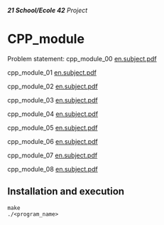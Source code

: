 _**21 School/Ecole 42** Project_

# CPP_module

Problem statement: 
cpp_module_00 [en.subject.pdf](https://cdn.intra.42.fr/pdf/pdf/60977/en.subject.pdf)

cpp_module_01 [en.subject.pdf](https://cdn.intra.42.fr/pdf/pdf/60983/en.subject.pdf)

cpp_module_02 [en.subject.pdf](https://cdn.intra.42.fr/pdf/pdf/52150/en.subject.pdf)

cpp_module_03 [en.subject.pdf](https://cdn.intra.42.fr/pdf/pdf/52158/en.subject.pdf)

cpp_module_04 [en.subject.pdf](https://cdn.intra.42.fr/pdf/pdf/52162/en.subject.pdf)

cpp_module_05 [en.subject.pdf](https://cdn.intra.42.fr/pdf/pdf/52160/en.subject.pdf)

cpp_module_06 [en.subject.pdf](https://cdn.intra.42.fr/pdf/pdf/52153/en.subject.pdf)

cpp_module_07 [en.subject.pdf](https://cdn.intra.42.fr/pdf/pdf/61100/en.subject.pdf)

cpp_module_08 [en.subject.pdf](https://cdn.intra.42.fr/pdf/pdf/52156/en.subject.pdf)

## Installation and execution
```
make
./<program_name>
```
